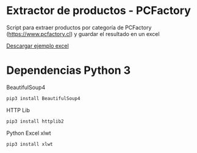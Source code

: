 # Extractor de productos - PCFactory
Script para extraer productos por categoría de PCFactory (https://www.pcfactory.cl) y guardar el resultado en un excel

[Descargar ejemplo excel](https://github.com/dvdeveloper/Extraer-productos-PCFactory/blob/master/pcfactory.xls?raw=true)
# Dependencias Python 3

BeautifulSoup4
```python
pip3 install BeautifulSoup4
```
HTTP Lib
```python
pip3 install httplib2
```
Python Excel xlwt
```python
pip3 install xlwt
```

